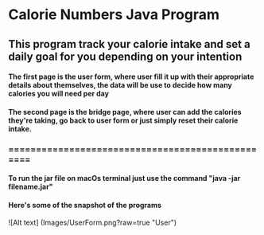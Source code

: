 # Calorie Numbers Java Program

## This program track your calorie intake and set a daily goal for you depending on your intention

#### The first page is the user form, where user fill it up with their appropriate details about themselves, the data will be use to decide how many calories you will need per day

#### The second page is the bridge page, where user can add the calories they're taking, go back to user form or just simply reset their calorie intake.

### =================================================

#### To run the jar file on macOs terminal just use the command "java -jar filename.jar"

#### Here's some of the snapshot of the programs

![Alt text] (Images/UserForm.png?raw=true "User")

